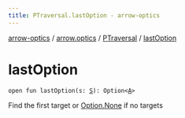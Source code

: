 ```yaml
---
title: PTraversal.lastOption - arrow-optics
---
```


[arrow-optics](../../index.html) / [arrow.optics](../index.html) / [PTraversal](index.html) / [lastOption](./last-option.html)

# lastOption

`open fun lastOption(s: `[`S`](index.html#S)`): Option<`[`A`](index.html#A)`>`

Find the first target or [Option.None](#) if no targets

